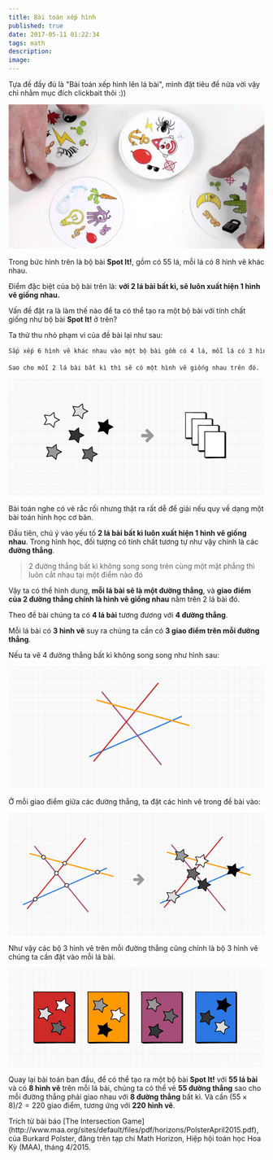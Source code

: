 ```yaml
---
title: Bài toán xếp hình
published: true
date: 2017-05-11 01:22:34
tags: math
description: 
image:
---
```

Tựa đề đầy đủ là "Bài toán xếp hình lên lá bài", mình đặt tiêu đề nửa vời vậy chỉ nhằm mục đích clickbait thôi :))

![](img/spotit.jpg)

Trong bức hình trên là bộ bài **Spot It!**, gồm có 55 lá, mỗi lá có 8 hình vẽ khác nhau.

Điểm đặc biệt của bộ bài trên là: **với 2 lá bài bất kì, sẽ luôn xuất hiện 1 hình vẽ giống nhau.**

Vấn đề đặt ra là làm thế nào để ta có thể tạo ra một bộ bài với tính chất giống như bộ bài **Spot It!** ở trên?

Ta thử thu nhỏ phạm vi của đề bài lại như sau:

```txt
Sắp xếp 6 hình vẽ khác nhau vào một bộ bài gồm có 4 lá, mỗi lá có 3 hình.

Sao cho mỗi 2 lá bài bất kì thì sẽ có một hình vẽ giống nhau trên đó.
```

![](img/xep-hinh-de-bai.png)

Bài toán nghe có vẻ rắc rối nhưng thật ra rất dễ để giải nếu quy về dạng một bài toán hình học cơ bản.

Đầu tiên, chú ý vào yếu tố **2 lá bài bất kì luôn xuất hiện 1 hình vẽ giống nhau**. Trong hình học, đối tượng có tính chất tương tự như vậy chính là các **đường thẳng**.

> 2 đường thẳng bất kì không song song trên cùng một mặt phẳng thì luôn cắt nhau tại một điểm nào đó

Vậy ta có thể hình dung, **mỗi lá bài sẽ là một đường thẳng**, và **giao điểm của 2 đường thẳng chính là hình vẽ giống nhau** nằm trên 2 lá bài đó.

Theo đề bài chúng ta có **4 lá bài** tương đương với **4 đường thẳng**.

Mỗi lá bài có **3 hình vẽ** suy ra chúng ta cần có **3 giao điểm trên mỗi đường thẳng**.

Nếu ta vẽ 4 đường thẳng bất kì không song song như hình sau:

![](img/xep-hinh-solving-0.png)

Ở mỗi giao điểm giữa các đường thẳng, ta đặt các hình vẽ trong đề bài vào:

![](img/xep-hinh-solving.png)

Như vậy các bộ 3 hình vẽ trên mỗi đường thẳng cũng chính là bộ 3 hình vẽ chúng ta cần đặt vào mỗi lá bài.

![](img/xep-hinh-solved.png)

Quay lại bài toán ban đầu, để có thể tạo ra một bộ bài **Spot It!** với **55 lá bài** và có **8 hình vẽ** trên mỗi lá bài, chúng ta có thể vẽ **55 đường thẳng** sao cho mỗi đường thẳng phải giao nhau với **8 đường thẳng** bất kì. Và cần $(55 \times 8) / 2 = 220$ giao điểm, tương ứng với **220 hình vẽ**.

<div class="copyright">Trích từ bài báo [The Intersection Game](http://www.maa.org/sites/default/files/pdf/horizons/PolsterApril2015.pdf), của Burkard Polster, đăng trên tạp chí Math Horizon, Hiệp hội toán học Hoa Kỳ (MAA), tháng 4/2015.</div>

